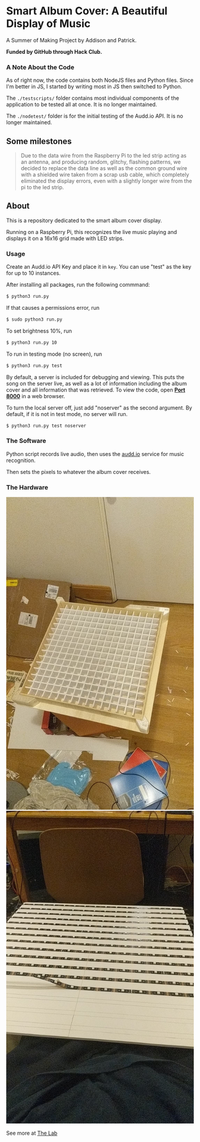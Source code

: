 # Smart Album Cover: A Beautiful Display of Music
A Summer of Making Project by Addison and Patrick. 

**Funded by GitHub through Hack Club.**

### A Note About the Code
As of right now, the code contains both NodeJS files and Python files. Since I'm better in JS, I started by writing most in JS then switched to Python.

The `./testscripts/` folder contains most individual components of the application to be tested all at once. It is no longer maintained.

The `./nodetest/` folder is for the initial testing of the Audd.io API. It is no longer maintained.

## Some milestones

>Due to the data wire from the Raspberry Pi to the led strip acting as an antenna, and producing random, glitchy, flashing patterns, we decided to replace the  data line as well as the common ground wire with a shielded wire taken from a scrap usb cable, which completely eliminated the display errors, even with a slightly longer wire from the pi to the led strip.

## About
This is a repository dedicated to the smart album cover display. 

Running on a Raspberry Pi, this recognizes the live music playing and displays it on a 16x16 grid made with LED strips.

### Usage
Create an Audd.io API Key and place it in `key`. You can use "test" as the key for up to 10 instances.

After installing all packages, run the following commmand:
```bash
$ python3 run.py
```
If that causes a permissions error, run
```bash
$ sudo python3 run.py
```

To set brightness 10%, run
```bash
$ python3 run.py 10
```

To run in testing mode (no screen), run
```bash
$ python3 run.py test
```

By default, a server is included for debugging and viewing. This puts the song on the server live, as well as a lot of information including the album cover and all information that was retrieved. 
To view the code, open **[Port 8000](http://localhost:8000)** in a web browser.

To turn the local server off, just add "noserver" as the second argument. By default, if it is not in test mode, no server will run.
```bash
$ python3 run.py test noserver
```

### The Software 

Python script records live audio, then uses the [audd.io](https://audd.io) service for music recognition.

Then sets the pixels to whatever the album cover receives.

### The Hardware

![Top](assets/top.jpg)
![LED](assets/led.jpg)

See more at [The Lab](https://thelab.gallery/user/AddisonHenikoff)
